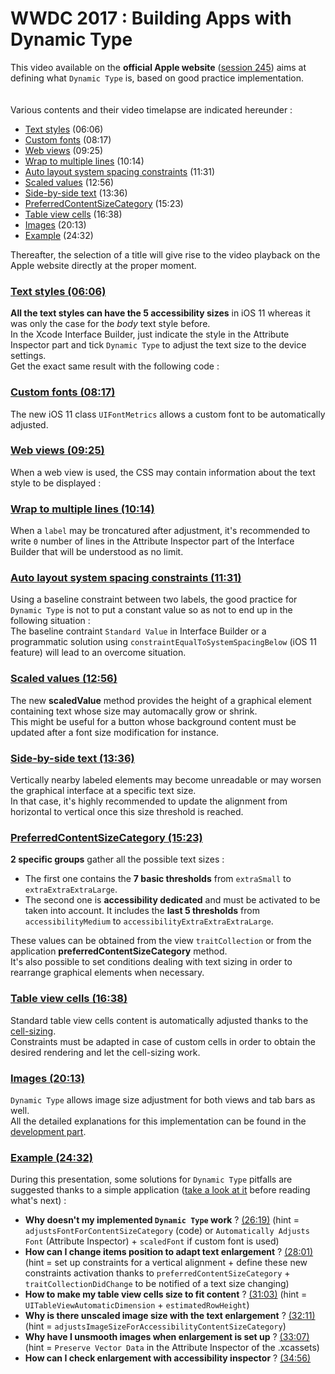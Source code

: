# WWDC 2017 : Building Apps with Dynamic Type

<script>$(document).ready(function () {
    setBreadcrumb([{"label":"Developer guide", "url": "./dev-mobile.html"},
                   {"label":"iOS WWDC", "url": "./dev-ios-wwdc.html"},
                   {"label":"2017 - Building Apps with Dynamic Type"}
	]);
    addSubMenu([
        {"label":"Android guide","url":"dev-android.html"}, 
        {"label":"iOS guide","url":"dev-mobile.html"},
        {"label":"iOS WWDC","url":"dev-ios-wwdc.html"}
    ]);
});</script>

<span data-menuitem="dev-mobile"></span>

This video available on the **official Apple website** ([session 245](https://developer.apple.com/videos/play/wwdc2017/245/)) aims at defining what `Dynamic Type` is, based on good practice implementation.
</br><img style="max-width: 200px; height: auto;" alt="" src="./images/iOSdev/wwdc17-logo.png" />
<img style="max-width: 700px; height: auto;" alt="" src="./images/iOSdev/wwdc17-245.png" />
</br></br>Various contents and their video timelapse are indicated hereunder :
- [Text styles](#TextStyles) (06:06)
- [Custom fonts](#CustomFonts) (08:17)
- [Web views](#WebViews) (09:25)
- [Wrap to multiple lines](#WrapToMultipleLines) (10:14)
- [Auto layout system spacing constraints](#AutoLayoutSystemSpacingConstraints) (11:31)
- [Scaled values](#ScaledValue) (12:56)
- [Side-by-side text](#SideBySideText) (13:36)
- [PreferredContentSizeCategory](#PreferredContentSizeCategory) (15:23)
- [Table view cells](#TableViewCells) (16:38)
- [Images](#Images) (20:13)
- [Example](#Demo) (24:32)

Thereafter, the selection of a title will give rise to the video playback on the Apple website directly at the proper moment.

<a name="TextStyles"></a>
### [Text styles (06:06)](https://developer.apple.com/videos/play/wwdc2017/245/?time=366)
**All the text styles can have the 5 accessibility sizes** in iOS 11 whereas it was only the case for the *body* text style before.
</br>In the Xcode Interface Builder, just indicate the style in the Attribute Inspector part and tick `Dynamic Type` to adjust the text size to the device settings.
</br><img style="max-width: 1000px; height: auto;" alt="" src="./images/iOSdev/wwdc17-245-TextStyle_1.png" />
</br>Get the exact same result with the following code :
</br><img style="max-width: 500px; height: auto;" alt="" src="./images/iOSdev/wwdc17-245-TextStyle_2.png" />

<a name="CustomFonts"></a>
### [Custom fonts (08:17)](https://developer.apple.com/videos/play/wwdc2017/245/?time=497)
The new iOS 11 class `UIFontMetrics` allows a custom font to be automatically adjusted.
</br><img style="max-width: 750px; height: auto;" alt="" src="./images/iOSdev/wwdc17-245-CustomFonts.png" />

<a name="WebViews"></a>
### [Web views (09:25)](https://developer.apple.com/videos/play/wwdc2017/245/?time=565)
When a web view is used, the CSS may contain information about the text style to be displayed :
</br><img style="max-width: 600px; height: auto;" alt="" src="./images/iOSdev/wwdc17-245-WebViews.png" />

<a name="WrapToMultipleLines"></a>
### [Wrap to multiple lines (10:14)](https://developer.apple.com/videos/play/wwdc2017/245/?time=614)
When a `label` may be troncatured after adjustment, it's recommended to write `0` number of lines in the Attribute Inspector part of the Interface Builder that will be understood as no limit.
</br><img style="max-width: 1000px; height: auto;" alt="" src="./images/iOSdev/wwdc17-245-WrapToMultipleLines.png" />

<a name="AutoLayoutSystemSpacingConstraints"></a>
### [Auto layout system spacing constraints (11:31)](https://developer.apple.com/videos/play/wwdc2017/245/?time=691)
Using a baseline constraint between two labels, the good practice for `Dynamic Type` is not to put a constant value so as not to end up in the following situation :
</br><img style="max-width: 450px; height: auto;" alt="" src="./images/iOSdev/wwdc17-245-AutoLayoutsystemSpacingConstraints_1.png" />
</br>The baseline contraint `Standard Value` in Interface Builder or a programmatic solution using  `constraintEqualToSystemSpacingBelow` (iOS 11 feature) will lead to an overcome situation.
</br><img style="max-width: 650px; height: auto;" alt="" src="./images/iOSdev/wwdc17-245-AutoLayoutsystemSpacingConstraints_2.png" />

<a name="ScaledValue"></a>
### [Scaled values (12:56)](https://developer.apple.com/videos/play/wwdc2017/245/?time=776)
The new **scaledValue** method provides the height of a graphical element containing text whose size may automacally grow or shrink.
</br><img style="max-width: 700px; height: auto;" alt="" src="./images/iOSdev/wwdc17-245-ScaledValue.png" />
</br>This might be useful for a button whose background content must be updated after a font size modification for instance.

<a name="SideBySideText"></a>
### [Side-by-side text (13:36)](https://developer.apple.com/videos/play/wwdc2017/245/?time=816)
Vertically nearby labeled elements may become unreadable or may worsen the graphical interface at a specific text size.
</br>In that case, it's highly recommended to update the alignment from horizontal to vertical once this size threshold is reached.
</br><img style="max-width: 700px; height: auto;" alt="" src="./images/iOSdev/wwdc17-245-SideBySideText.png" />

<a name="PreferredContentSizeCategory"></a>
### [PreferredContentSizeCategory (15:23)](https://developer.apple.com/videos/play/wwdc2017/245/?time=923)
**2 specific groups** gather all the possible text sizes :
- The first one contains the **7 basic thresholds** from `extraSmall` to `extraExtraExtraLarge`.
- The second one is **accessibility dedicated** and must be activated to be taken into account. It includes the **last 5 thresholds** from `accessibilityMedium` to `accessibilityExtraExtraExtraLarge`.

These values can be obtained from the view `traitCollection` or from the application **preferredContentSizeCategory** method.
</br><img style="max-width: 900px; height: auto;" alt="" src="./images/iOSdev/wwdc17-245-PreferredContentSizeCategory_1.png" />
</br>It's also possible to set conditions dealing with text sizing in order to rearrange graphical elements when necessary.
</br><img style="max-width: 650px; height: auto;" alt="" src="./images/iOSdev/wwdc17-245-PreferredContentSizeCategory_2.png" />

<a name="TableViewCells"></a>
### [Table view cells (16:38)](https://developer.apple.com/videos/play/wwdc2017/245/?time=998)
Standard table view cells content is automatically adjusted thanks to the [cell-sizing](https://developer.apple.com/videos/play/wwdc2017/245/?time=1058).
</br><img style="max-width: 600px; height: auto;" alt="" src="./images/iOSdev/wwdc17-245-TableViews_1.png" />
</br>Constraints must be adapted in case of custom cells in order to obtain the desired rendering and let the cell-sizing work.
</br><img style="max-width: 750px; height: auto;" alt="" src="./images/iOSdev/wwdc17-245-TableViews_2.png" />

<a name="Images"></a>
### [Images (20:13)](https://developer.apple.com/videos/play/wwdc2017/245/?time=1213)
`Dynamic Type` allows image size adjustment for both views and tab bars as well.
</br>All the detailed explanations for this implementation can be found in the [development part](./dev-ios.html#graphical-elements-size).

<a name="Demo"></a>
### [Example (24:32)](https://developer.apple.com/videos/play/wwdc2017/245/?time=1472)
During this presentation, some solutions for `Dynamic Type` pitfalls are suggested thanks to a simple application ([take a look at it](https://developer.apple.com/videos/play/wwdc2017/245/?time=1506) before reading what's next) :
- **Why doesn't my implemented `Dynamic Type` work** ?
[(26:19)](https://developer.apple.com/videos/play/wwdc2017/245/?time=1579) (hint = `adjustsFontForContentSizeCategory` (code) or `Automatically Adjusts Font` (Attribute Inspector) + `scaledFont` if custom font is used)
- **How can I change items position to adapt text enlargement** ?
[(28:01)](https://developer.apple.com/videos/play/wwdc2017/245/?time=1681) (hint = set up constraints for a vertical alignment + define these new constraints activation thanks to `preferredContentSizeCategory` + `traitCollectionDidChange` to be notified of a text size changing)
- **How to make my table view cells size to fit content** ?
[(31:03)](https://developer.apple.com/videos/play/wwdc2017/245/?time=1863) (hint = `UITableViewAutomaticDimension` + `estimatedRowHeight`)
- **Why is there unscaled image size with the text enlargement** ?
[(32:11)](https://developer.apple.com/videos/play/wwdc2017/245/?time=1931) (hint = `adjustsImageSizeForAccessibilityContentSizeCategory`)
- **Why have I unsmooth images when enlargement is set up** ?
[(33:07)](https://developer.apple.com/videos/play/wwdc2017/245/?time=1987) (hint = `Preserve Vector Data` in the Attribute Inspector of the .xcassets)
- **How can I check enlargement with accessibility inspector** ?
[(34:56)](https://developer.apple.com/videos/play/wwdc2017/245/?time=2096)

<!--  This file is part of a11y-guidelines | Our vision of mobile & web accessibility guidelines and best practices, with valid/invalid examples.
 Copyright (C) 2016  Orange SA
 See the Creative Commons Legal Code Attribution-ShareAlike 3.0 Unported License for more details (LICENSE file). -->